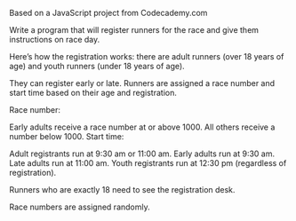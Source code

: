 Based on a JavaScript project from Codecademy.com 

Write a program that will register runners for the race and give them instructions on race day.

Here’s how the registration works: there are adult runners (over 18 years of age) and youth runners (under 18 years of age). 

They can register early or late. Runners are assigned a race number and start time based on their age and registration.

Race number:

Early adults receive a race number at or above 1000.
All others receive a number below 1000.
Start time:

Adult registrants run at 9:30 am or 11:00 am.
Early adults run at 9:30 am.
Late adults run at 11:00 am.
Youth registrants run at 12:30 pm (regardless of registration).

Runners who are exactly 18 need to see the registration desk.

Race numbers are assigned randomly.



